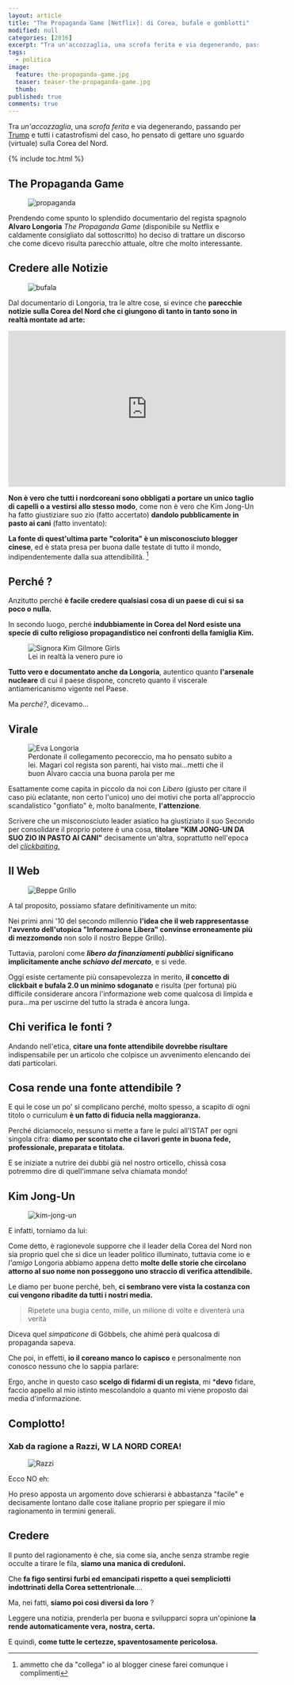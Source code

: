 ```yaml
---
layout: article
title: "The Propaganda Game [Netflix]: di Corea, bufale e gomblotti"
modified: null
categories: [2016]
excerpt: "Tra un'accozzaglia, una scrofa ferita e via degenerando, passando per Trump e tutti i catastrofismi del caso..."
tags:
  - politica
image:
  feature: the-propaganda-game.jpg
  teaser: teaser-the-propaganda-game.jpg
  thumb:
published: true
comments: true
---
```


Tra _un'accozzaglia_, una _scrofa ferita_ e via degenerando, passando per [Trump](http://xabacadabra.com/2016/trump/) e tutti i catastrofismi del caso, ho pensato di gettare uno sguardo (virtuale) sulla Corea del Nord.

{% include toc.html %}

## The Propaganda Game

<figure>
<img src='https://lh3.googleusercontent.com/-PSkSTRpIhXA/U0jsLrMYvlI/AAAAAAAAd8o/5BZosj34Bgc/w454-h618/lang.jpg' alt='propaganda'>
</figure>

Prendendo come spunto lo splendido documentario del regista spagnolo **Alvaro Longoria** _The Propaganda Game_ (disponibile su Netflix e caldamente consigliato dal sottoscritto) ho deciso di trattare un discorso che come dicevo risulta parecchio attuale, oltre che molto interessante. 

## Credere alle Notizie

<figure>
<img src='https://upload.wikimedia.org/wikipedia/commons/c/cf/Mozzarella_B%C3%BCffel.jpg' alt='bufala'>
</figure>

Dal documentario di Longoria, tra le altre cose, si evince che **parecchie notizie sulla Corea del Nord che ci giungono di tanto in tanto sono in realtà montate ad arte:**

<iframe width="560" height="315" src="https://www.youtube.com/embed/YGir3buLI8c" frameborder="0" allowfullscreen></iframe>

**Non è vero che tutti i nordcoreani sono obbligati a portare un unico taglio di capelli o a vestirsi allo stesso modo**, come non è vero che Kim Jong-Un ha fatto giustiziare suo zio (fatto accertato) **dandolo pubblicamente in pasto ai cani** (fatto inventato):

**La fonte di quest'ultima parte "colorita" è  un misconosciuto blogger cinese**, ed è stata presa per buona dalle testate di tutto il mondo, indipendentemente dalla sua attendibilità. [^cinese]

[^cinese]: ammetto che da "collega" io al blogger cinese farei comunque i complimenti

## Perché ?

Anzitutto perché **è facile credere qualsiasi cosa di un paese di cui si sa poco o nulla.**

In secondo luogo, perché **indubbiamente in Corea del Nord esiste una specie di culto religioso propagandistico nei confronti della famiglia Kim.** 

<figure>
<img src='http://epicpew.com/wp-content/uploads/2016/11/e13b775289dbaafc9380605c1556dbd2.gif' alt='Signora Kim Gilmore Girls'>
<figcaption>Lei in realtà la venero pure io</figcaption>
</figure>

**Tutto vero e documentato anche da Longoria**, autentico quanto **l'arsenale nucleare** di cui il paese dispone, concreto quanto il viscerale antiamericanismo vigente nel Paese.

Ma _perché?_, dicevamo...

## Virale 

<figure>
<img src='http://sizlingpeople.com/wp-content/uploads/2016/05/Eva-Longoria-Hot-21.jpg' alt='Eva Longoria'>
<figcaption>Perdonate il collegamento pecoreccio, ma ho pensato subito a lei. Magari col regista son parenti, hai visto mai...metti che il buon Alvaro caccia una buona parola per me</figcaption>
</figure>

Esattamente come capita in piccolo da noi con _Libero_ (giusto per citare il caso più eclatante, non certo l'unico) uno dei motivi che porta all'approccio scandalistico "gonfiato" è, molto banalmente, **l'attenzione**.

Scrivere che un misconosciuto leader asiatico ha giustiziato il suo Secondo per consolidare il proprio potere è una cosa, **titolare "KIM JONG-UN DA SUO ZIO IN PASTO AI CANI"** decisamente un'altra, soprattutto nell'epoca del [_clickbaiting._](https://it.wikipedia.org/wiki/Clickbait)

## Il Web

<figure>
<img src='https://upload.wikimedia.org/wikipedia/commons/thumb/9/92/Beppe_Grillo_-_Trento_2012_01.JPG/800px-Beppe_Grillo_-_Trento_2012_01.JPG' alt='Beppe Grillo'>
</figure>

A tal proposito, possiamo sfatare definitivamente un mito:

Nei primi anni '10 del secondo millennio **l'idea che il web rappresentasse l'avvento dell'utopica "Informazione Libera" convinse erroneamente più di mezzomondo** non solo il nostro Beppe Grillo).

Tuttavia, paroloni come **_libero da finanziamenti pubblici_ significano implicitamente anche _schiavo del mercato_**, e si vede.

Oggi esiste certamente più consapevolezza in merito, **il concetto di clickbait e bufala 2.0 un minimo sdoganato** e risulta (per fortuna) più difficile considerare ancora l'informazione web come qualcosa di limpida e pura...ma per uscirne del tutto la strada è ancora lunga.

## Chi verifica le fonti ?

Andando nell'etica, **citare una fonte attendibile dovrebbe risultare** indispensabile per un articolo che colpisce un avvenimento elencando dei dati particolari.

## Cosa rende una fonte attendibile ?

E qui le cose un po' si complicano perché, molto spesso, a scapito di ogni titolo o curriculum **è un fatto di fiducia nella maggioranza.**

Perché diciamocelo, nessuno si mette a fare le pulci all'ISTAT per ogni singola cifra: **diamo per scontato che ci lavori gente in buona fede, professionale, preparata e titolata.**

E se iniziate a nutrire dei dubbi già nel nostro orticello, chissà cosa potremmo dire di quell'immane selva chiamata mondo! 

## Kim Jong-Un

<figure>
<img src='http://cdn2.vn24.it/wp-content/uploads/2016/09/MAIN-Kim-Jong-Un-missiles.jpg' alt='kim-jong-un'>
</figure> 

E infatti, torniamo da lui:

Come detto, è ragionevole supporre che il leader della Corea del Nord non sia proprio quel che si dice un leader politico illuminato, tuttavia come io e _l'amigo_ Longoria abbiamo appena detto **molte delle storie che circolano attorno al suo nome non posseggono uno straccio di verifica attendibile.**

Le diamo per buone perché, beh, **ci sembrano vere vista la costanza con cui vengono ribadite da tutti i nostri media.**

  >  Ripetete una bugia cento, mille, un milione di volte e diventerà una verità

Diceva quel _simpaticone_ di Göbbels, che ahimé perà qualcosa di propaganda sapeva.

Che poi, in effetti, **io il coreano manco lo capisco** e personalmente non conosco nessuno che lo sappia parlare: 

Ergo, anche in questo caso **scelgo di fidarmi di un regista**, mi ***devo** fidare, faccio appello al mio istinto mescolandolo a quanto mi viene proposto dai media d'informazione.

## Complotto! 

###  Xab da ragione a Razzi, W LA NORD COREA! 

<figure>
<img src='http://www.unita.tv/wp-content/uploads/2016/01/CGxrS08XIAAepNk-U1050547458845eM-990x556@LaStampa.it_-739x515.jpg' alt='Razzi'>
</figure> 

Ecco NO eh:

Ho preso apposta un argomento dove schierarsi è abbastanza "facile" e decisamente lontano dalle cose italiane proprio per spiegare il mio ragionamento in termini generali.

## Credere

Il punto del ragionamento è che, sia come sia, anche senza strambe regie occulte a tirare le fila, **siamo una manica di creduloni.**

Che **fa figo sentirsi furbi ed emancipati rispetto a quei sempliciotti indottrinati della Corea settentrionale**....

Ma, nei fatti, **siamo poi così diversi da loro** ?

Leggere una notizia, prenderla per buona e svilupparci sopra un'opinione **la rende automaticamente vera, nostra, certa.**

E quindi, **come tutte le certezze, spaventosamente pericolosa.**